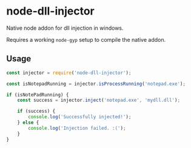 # node-dll-injector

Native node addon for dll injection in windows.

Requires a working `node-gyp` setup to compile the native addon.

## Usage

```javascript
const injector = require('node-dll-injector');

const isNotepadRunning = injector.isProcessRunning('notepad.exe');

if (isNotePadRunning) {
    const success = injector.inject('notepad.exe', 'mydll.dll');

    if (success) {
        console.log('Successfully injected!');
    } else {
        console.log('Injection failed. :(');
    }
}

```
